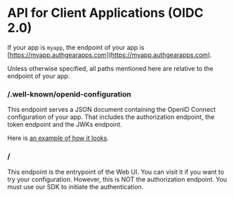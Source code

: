 # API for Client Applications \(OIDC 2.0\)

If your app is `myapp`, the endpoint of your app is [https://myapp.authgearapps.com](https://myapp.authgearapps.com).

Unless otherwise specified, all paths mentioned here are relative to the endpoint of your app.

### /.well-known/openid-configuration

This endpoint serves a JSON document containing the OpenID Connect configuration of your app.
That includes the authorization endpoint, the token endpoint and the JWKs endpoint.

Here is [an example of how it looks](https://accounts.portal.authgearapps.com/.well-known/openid-configuration).

### /

This endpoint is the entrypoint of the Web UI.
You can visit it if you want to try your configuration.
However, this is NOT the authorization endpoint.
You must use our SDK to initiate the authentication.
